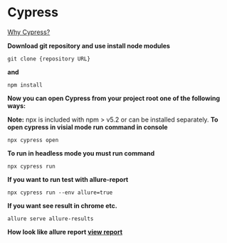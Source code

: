 # Cypress

[Why Cypress?](https://docs.cypress.io/guides/overview/why-cypress#What-you-ll-learn)

**Download git repository and use install node modules**
```console
git clone {repository URL}
```
**and**
```console
npm install
```
**Now you can open Cypress from your project root one of the following ways:**

**Note:** npx is included with npm > v5.2 or can be installed separately.
**To open cypress in visial mode run command in console**
```console
npx cypress open
```
**To run in headless mode you must run command**
```console
npx cypress run
```
**If you want to run test with allure-report**
```console
npx cypress run --env allure=true
```
**If you want see result in chrome etc.**
```console
allure serve allure-results
```
**How look like allure report   [view report](https://y3star.github.io/Cypress/index.html)**

